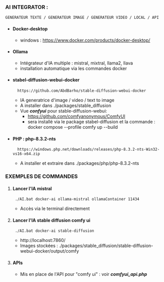 ### AI INTEGRATOR :
    GENERATEUR TEXTE / GENERATEUR IMAGE / GENERATEUR VIDEO / LOCAL / API


- #### Docker-desktop
  - windows : https://www.docker.com/products/docker-desktop/


- #### Ollama
  - Intégrateur d'IA multiple : mistral, mixtral, llama2, llava
  - installation automatique via les commandes docker


- #### stabel-diffusion-webui-docker
        https://github.com/AbdBarho/stable-diffusion-webui-docker
  - IA generatrice d'image / video / text to image
  - A installer dans ./packages/stable_diffusion
  - Vue ***confyui*** pour stable-diffusion-webui:
    - https://github.com/comfyanonymous/ComfyUI 
    - sera installé via le package stabel-diffusion et la commande : docker compose --profile comfy up --build


- #### PHP : php-8.3.2-nts
        https://windows.php.net/downloads/releases/php-8.3.2-nts-Win32-vs16-x64.zip
  - A installer et extraire dans ./packages/php/php-8.3.2-nts

### EXEMPLES DE COMMANDES

1. #### Lancer l'IA mistral
        ./AI.bat docker-ai ollama-mistral ollamaContainer 11434
   - Accès via le terminal directement


2. #### Lancer l'IA stable diffusion comfy ui
        ./AI.bat docker-ai stable-diffusion
   - http://localhost:7860/
   - Images stockées : ./packages/stable_diffusion/stable-diffusion-webui-docker/output/comfy

3. #### APIs

   - Mis en place de l'API pour "comfy ui" : voir ***comfyui_api.php***  